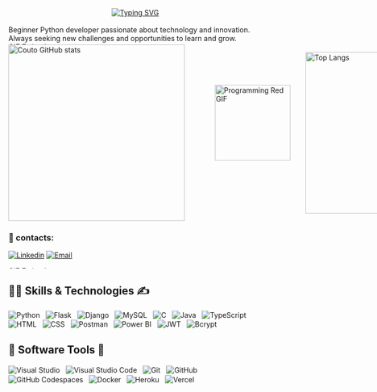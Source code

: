 <div align="center">
  <a href="https://git.io/typing-svg">
    <img src="https://readme-typing-svg.demolab.com?font=Fira+Code&pause=1000&random=false&width=435&lines=Hello%2C+my+name+is+Gabriel+Couto%F0%9F%91%8B;I'm+from+Balneário+Camboriú,+SC,+BR+🌎;I'm+18+years+old+👨‍💻;Be+Welcome👍&color=C00000" alt="Typing SVG" />
  </a>
</div>



<div style="display: inline_block"><br/>
  Beginner Python developer passionate about technology and innovation. Always seeking new challenges and opportunities to learn and grow.
<img src="https://i.gifer.com/3UXi.gif" width="1050" height="4" alt="GIF Esticado"/>
<div style="display: flex; align-items: center;">
  <img src="https://github-readme-stats.vercel.app/api?username=GabrielRicardo1&show_icons=true&theme=shadow_red" width="350" alt="Couto GitHub stats" style="margin-right: 30px;"/>

  <img src="https://media.giphy.com/media/WKSQVNPXquWeYXFv3y/giphy.gif" width="150" alt="Programming Red GIF" style="margin: 0 30px; transform: translateY(-20px);"/>

  <img src="https://github-readme-stats.vercel.app/api/top-langs/?username=GabrielRicardo1&hide_progress=true&show_icons=true&theme=shadow_red" width="320" alt="Top Langs"/>
</div>



### 📨 contacts:

[![Linkedin](https://img.shields.io/badge/LinkedIn-0077B5?style=for-the-badge&logo=linkedin&logoColor=white)](https://www.linkedin.com/in/gabriel-couto-ricardo-440847307/) [![Email](https://img.shields.io/badge/Gmail-D14836?style=for-the-badge&logo=gmail&logoColor=white)](mailto:gcoutoricardo@gmail.com)

<img src="https://i.gifer.com/3UXi.gif" width="1050" height="4" alt="GIF Esticado"/>

## 👨‍💻 Skills & Technologies ✍️ 

<img align="center" alt="Python" src="https://img.shields.io/badge/Python-3776AB?style=for-the-badge&logo=python&logoColor=white" />&nbsp;&nbsp;
<img align="center" alt="Flask" src="https://img.shields.io/badge/Flask-000000?style=for-the-badge&logo=flask&logoColor=white" />&nbsp;&nbsp;
<img align="center" alt="Django" src="https://img.shields.io/badge/Django-092E20?style=for-the-badge&logo=django&logoColor=white" />&nbsp;&nbsp;
<img align="center" alt="MySQL" src="https://img.shields.io/badge/MySQL-00000F?style=for-the-badge&logo=mysql&logoColor=white" />&nbsp;&nbsp;
<img align="center" alt="C" src="https://img.shields.io/badge/C-00599C?style=for-the-badge&logo=c&logoColor=white" />&nbsp;&nbsp;
<img align="center" alt="Java" src="https://img.shields.io/badge/Java-ED8B00?style=for-the-badge&logo=openjdk&logoColor=white" />&nbsp;&nbsp;
<img align="center" alt="TypeScript" src="https://img.shields.io/badge/TypeScript-007ACC?style=for-the-badge&logo=typescript&logoColor=white" />&nbsp;&nbsp;
<img align="center" alt="HTML" src="https://img.shields.io/badge/HTML5-E34F26?style=for-the-badge&logo=html5&logoColor=white" />&nbsp;&nbsp;
<img align="center" alt="CSS" src="https://img.shields.io/badge/CSS3-1572B6?style=for-the-badge&logo=css3&logoColor=white" />&nbsp;&nbsp;
<img align="center" alt="Postman" src="https://img.shields.io/badge/Postman-FF6C37?style=for-the-badge&logo=postman&logoColor=white" />&nbsp;&nbsp;
<img align="center" alt="Power BI" src="https://img.shields.io/badge/Power%20BI-F2C811?style=for-the-badge&logo=powerbi&logoColor=black" />&nbsp;&nbsp;
<img align="center" alt="JWT" src="https://img.shields.io/badge/JWT-000000?style=for-the-badge&logo=json-web-tokens&logoColor=white" />&nbsp;&nbsp;
<img align="center" alt="Bcrypt" src="https://img.shields.io/badge/Bcrypt-FFBB00?style=for-the-badge&logo=hashed&logoColor=black" />

## 💾 Software Tools 🤖

<img align="center" alt="Visual Studio" src="https://img.shields.io/badge/Visual%20Studio-5C2D91?style=for-the-badge&logo=visual%20studio&logoColor=white" />&nbsp;&nbsp;
<img align="center" alt="Visual Studio Code" src="https://img.shields.io/badge/Visual%20Studio%20Code-0078D4?style=for-the-badge&logo=visual%20studio%20code&logoColor=white" />&nbsp;&nbsp;
<img align="center" alt="Git" src="https://img.shields.io/badge/Git-F05032?style=for-the-badge&logo=git&logoColor=white" />&nbsp;&nbsp;
<img align="center" alt="GitHub" src="https://img.shields.io/badge/GitHub-181717?style=for-the-badge&logo=github&logoColor=white" />&nbsp;&nbsp;
<img align="center" alt="GitHub Codespaces" src="https://img.shields.io/badge/Codespaces-181717?style=for-the-badge&logo=github&logoColor=white" />&nbsp;&nbsp;
<img align="center" alt="Docker" src="https://img.shields.io/badge/Docker-2496ED?style=for-the-badge&logo=docker&logoColor=white" />&nbsp;&nbsp;
<img align="center" alt="Heroku" src="https://img.shields.io/badge/Heroku-430098?style=for-the-badge&logo=heroku&logoColor=white" />&nbsp;&nbsp;
<img align="center" alt="Vercel" src="https://img.shields.io/badge/Vercel-000000?style=for-the-badge&logo=vercel&logoColor=white" />





